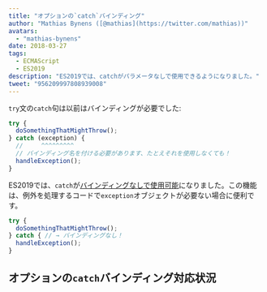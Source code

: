 ```yaml
---
title: "オプションの`catch`バインディング"
author: "Mathias Bynens ([@mathias](https://twitter.com/mathias))"
avatars: 
  - "mathias-bynens"
date: 2018-03-27
tags: 
  - ECMAScript
  - ES2019
description: "ES2019では、catchがパラメータなしで使用できるようになりました。"
tweet: "956209997808939008"
---
```

`try`文の`catch`句は以前はバインディングが必要でした:

```js
try {
  doSomethingThatMightThrow();
} catch (exception) {
  //     ^^^^^^^^^
  // バインディング名を付ける必要があります、たとえそれを使用しなくても！
  handleException();
}
```

ES2019では、`catch`が[バインディングなしで使用可能](https://tc39.es/proposal-optional-catch-binding/)になりました。この機能は、例外を処理するコードで`exception`オブジェクトが必要ない場合に便利です。

```js
try {
  doSomethingThatMightThrow();
} catch { // → バインディングなし！
  handleException();
}
```

## オプションの`catch`バインディング対応状況

<feature-support chrome="66 /blog/v8-release-66#optional-catch-binding"
                 firefox="58 https://bugzilla.mozilla.org/show_bug.cgi?id=1380881"
                 safari="yes https://trac.webkit.org/changeset/220068/webkit"
                 nodejs="10 https://github.com/nodejs/node/blob/master/doc/changelogs/CHANGELOG_V10.md#2018-04-24-version-1000-current-jasnell"
                 babel="yes"></feature-support>

<!--truncate-->